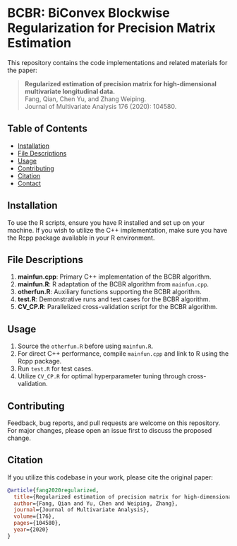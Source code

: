 # BCBR: BiConvex Blockwise Regularization for Precision Matrix Estimation

This repository contains the code implementations and related materials for the paper:

> **Regularized estimation of precision matrix for high-dimensional multivariate longitudinal data.**  
> Fang, Qian, Chen Yu, and Zhang Weiping.  
> Journal of Multivariate Analysis 176 (2020): 104580.

## Table of Contents

- [Installation](#installation)
- [File Descriptions](#file-descriptions)
- [Usage](#usage)
- [Contributing](#contributing)
- [Citation](#citation)
- [Contact](#contact)

## Installation

To use the R scripts, ensure you have R installed and set up on your machine. If you wish to utilize the C++ implementation, make sure you have the Rcpp package available in your R environment.

## File Descriptions

1. **mainfun.cpp**: Primary C++ implementation of the BCBR algorithm.
2. **mainfun.R**: R adaptation of the BCBR algorithm from `mainfun.cpp`.
3. **otherfun.R**: Auxiliary functions supporting the BCBR algorithm.
4. **test.R**: Demonstrative runs and test cases for the BCBR algorithm.
5. **CV_CP.R**: Parallelized cross-validation script for the BCBR algorithm.

## Usage

1. Source the `otherfun.R` before using `mainfun.R`.
2. For direct C++ performance, compile `mainfun.cpp` and link to R using the Rcpp package.
3. Run `test.R` for test cases.
4. Utilize `CV_CP.R` for optimal hyperparameter tuning through cross-validation.

## Contributing

Feedback, bug reports, and pull requests are welcome on this repository. For major changes, please open an issue first to discuss the proposed change.

## Citation

If you utilize this codebase in your work, please cite the original paper:

```bibtex
@article{fang2020regularized,
  title={Regularized estimation of precision matrix for high-dimensional multivariate longitudinal data},
  author={Fang, Qian and Yu, Chen and Weiping, Zhang},
  journal={Journal of Multivariate Analysis},
  volume={176},
  pages={104580},
  year={2020}
}

